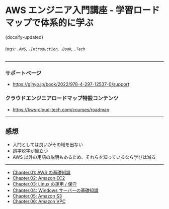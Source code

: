 # AWS エンジニア入門講座 - 学習ロードマップで体系的に学ぶ

{docsify-updated}

###### tags: `.AWS`, `.Introduction`, `.Book`, `.Tech`

---

### サポートページ

- https://gihyo.jp/book/2022/978-4-297-12537-0/support

### クラウドエンジニアロードマップ特設コンテンツ

- https://kws-cloud-tech.com/courses/roadmap

---

## 感想

- 入門としては良いがその域を出ない
- 誤字脱字が目立つ
- AWS 以外の用語の説明もあるため、それらを知っているなら学びは減る

---

- [Chapter.01: AWS の基礎知識](/Books/AWS_Engineer_Introductory_Course/chapter_01_aws.md)
- [Chapter.02: Amazon EC2](/Books/AWS_Engineer_Introductory_Course/chapter_02_ec2.md)
- [Chapter.03: Linux の運用 / 保守](/Books/AWS_Engineer_Introductory_Course/chapter_03_linux.md)
- [Chapter.04: Windows サーバーの基礎知識](/Books/AWS_Engineer_Introductory_Course/chapter_04_windows.md)
- [Chapter.05: Amazon S3](/Books/AWS_Engineer_Introductory_Course/chapter_05_s3.md)
- [Chapter.06: Amazon VPC](/Books/AWS_Engineer_Introductory_Course/chapter_06_vpc.md)
